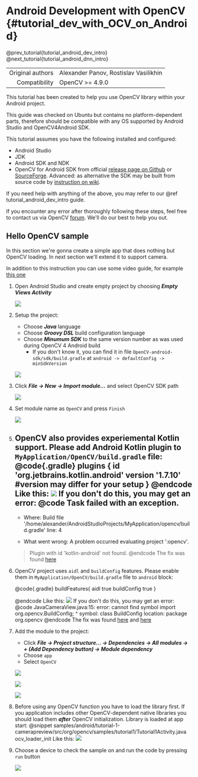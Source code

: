 Android Development with OpenCV {#tutorial_dev_with_OCV_on_Android}
===============================

@prev_tutorial{tutorial_android_dev_intro}
@next_tutorial{tutorial_android_dnn_intro}

|    |    |
| -: | :- |
| Original authors | Alexander Panov, Rostislav Vasilikhin |
| Compatibility | OpenCV >= 4.9.0 |

This tutorial has been created to help you use OpenCV library within your Android project.

This guide was checked on Ubuntu but contains no platform-dependent parts, therefore should be compatible with any OS supported by Android Studio and OpenCV4Android SDK.

This tutorial assumes you have the following installed and configured:

-   Android Studio
-   JDK
-   Android SDK and NDK
-   OpenCV for Android SDK from official [release page on Github](https://github.com/opencv/opencv/releases)
    or [SourceForge](https://sourceforge.net/projects/opencvlibrary/). Advanced: as alternative the SDK may be
    built from source code by [instruction on wiki](https://github.com/opencv/opencv/wiki/Custom-OpenCV-Android-SDK-and-AAR-package-build).

If you need help with anything of the above, you may refer to our @ref tutorial_android_dev_intro guide.

If you encounter any error after thoroughly following these steps, feel free to contact us via OpenCV [forum](https://forum.opencv.org). We'll do our best to help you out.

Hello OpenCV sample
-------------------

In this section we're gonna create a simple app that does nothing but OpenCV loading. In next section we'll extend it to support camera.

In addition to this instruction you can use some video guide, for example [this one](https://www.youtube.com/watch?v=bR7lL886-uc&ab_channel=ProgrammingHut)

1. Open Android Studio and create empty project by choosing ***Empty Views Activity***

    ![](images/create_empty_project.png)

2. Setup the project:
    - Choose ***Java*** language
    - Choose ***Groovy DSL*** build configuration language
    - Choose ***Minumum SDK*** to the same version number as was used during OpenCV 4 Android build
        - If you don't know it, you can find it in file `OpenCV-android-sdk/sdk/build.gradle` at `android -> defaultConfig -> minSdkVersion`

    ![](images/setup_project.png)


3. Click ***File -> New -> Import module...*** and select OpenCV SDK path

    ![](images/sdk_path.png)

4. Set module name as `OpenCV` and press `Finish`

    ![](images/module_name.png)

5. OpenCV also provides experiemental Kotlin support. Please add Android Kotlin plugin to `MyApplication/OpenCV/build.gradle` file:
    @code{.gradle}
    plugins {
        id 'org.jetbrains.kotlin.android' version '1.7.10' #version may differ for your setup
    }
    @endcode
    Like this:
    ![](images/gradle_ocv_fix.png)
    If you don't do this, you may get an error:
    @code
    Task failed with an exception.
    -----------
    * Where:
    Build file '/home/alexander/AndroidStudioProjects/MyApplication/opencv/build.gradle' line: 4

    * What went wrong:
    A problem occurred evaluating project ':opencv'.
    > Plugin with id 'kotlin-android' not found.
    @endcode
    The fix was found [here](https://stackoverflow.com/questions/73225714/import-opencv-sdk-to-android-studio-chipmunk)

6. OpenCV project uses `aidl` and `buildConfig` features. Please enable them in
   `MyApplication/OpenCV/build.gradle` file to `android` block:

    @code{.gradle}
    buildFeatures{
        aidl true
        buildConfig true
    }

    @endcode
    Like this:
    ![](images/module_gradle_fix.png)
    If you don't do this, you may get an error:
    @code
    JavaCameraView.java:15: error: cannot find symbol import org.opencv.BuildConfig; ^ symbol: class BuildConfig location: package org.opencv
    @endcode
    The fix was found [here](https://stackoverflow.com/questions/76374886/error-cannot-find-symbol-import-org-opencv-buildconfig-android-studio) and [here](https://forum.opencv.org/t/task-compiledebugjavawithjavac-failed/13667/4)

7. Add the module to the project:
    - Click ***File -> Project structure... -> Dependencies -> All modules -> + (Add Dependency button) -> Module dependency***
    - Choose `app`
    - Select `OpenCV`

    ![](images/add_module_1.png)

    ![](images/add_module_2.png)

    ![](images/add_module_3.png)

8. Before using any OpenCV function you have to load the library first. If you application includes other OpenCV-dependent native libraries you should load them ***after*** OpenCV initialization.
    Library is loaded at app start:
    @snippet samples/android/tutorial-1-camerapreview/src/org/opencv/samples/tutorial1/Tutorial1Activity.java ocv_loader_init
    Like this:
    ![](images/sample_code.png)

9. Choose a device to check the sample on and run the code by pressing `run` button

    ![](images/run_app.png)
